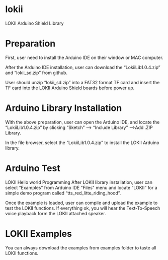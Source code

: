 # lokii
LOKII Arduino Shield Library


# Preparation
First, user need to install the Arduino IDE on their window or MAC computer.

After the Arduino IDE installation, user can download the “LokiiLib1.0.4.zip”
and “lokii_sd.zip” from github.

User should unzip “lokii_sd.zip” into a FAT32 format TF card and insert the
TF card into the LOKII Arduino Shield boards before power up.

# Arduino Library Installation
With the above preparation, user can open the Arduino IDE, and locate the
“LokiiLib1.0.4.zip” by clicking “Sketch” —> “Include Library” —>Add .ZIP
Library.

In the file browser, select the “LokiiLib1.0.4.zip” to install the LOKII Arduino
library.

# Arduino Test

LOKII Hello world Programming
After LOKII library installation, user can select  “Examples” from Arduino IDE "Files" menu and locate “LOKII”
for a simple demo program called “tts_red_litte_riding_hood”.

Once the example is loaded, user can compile and upload the example to
test the LOKII functions. If everything ok, you will hear the Text-To-Speech
voice playback form the LOKII attached speaker.

# LOKII Examples
You can always download the examples from examples folder to taste all LOKII functions.


